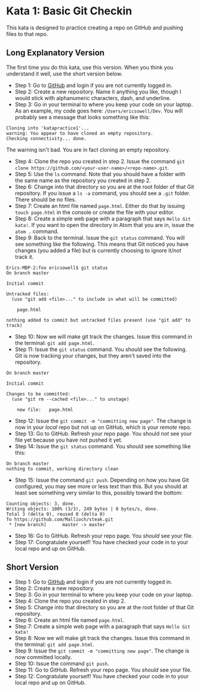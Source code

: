 # Kata 1: Basic Git Checkin

This kata is designed to practice creating a repo on GitHub and pushing files to that repo.

## Long Explanatory Version

The first time you do this kata, use this version. When you think you understand it well, use the short version below.

* Step 1: Go to [GitHub](https://github.com) and login if you are not currently logged in.
* Step 2: Create a new repository. Name it anything you like, though I would stick with alphanumeric characters, dash, and underline.
* Step 3: Go in your terminal to where you keep your code on your laptop. As an example, my code goes here: `/Users/ericsowell/Dev`. You will probably see a message that looks something like this:
```
Cloning into 'katapractice1'...
warning: You appear to have cloned an empty repository.
Checking connectivity... done.
```
The warning isn't bad. You are in fact cloning an empty repository.
* Step 4: Clone the repo you created in step 2. Issue the command `git clone https://github.com/<your-user-name>/<repo-name>.git`.
* Step 5: Use the `ls` command. Note that you should have a folder with the same name as the repository you created in step 2.
* Step 6: Change into that directory so you are at the root folder of that Git repository. If you issue a `ls -a` command, you should see a `.git` folder. There should be no files.
* Step 7: Create an html file named `page.html`. Either do that by issuing `touch page.html` in the console or create the file with your editor.
* Step 8: Create a simple web page with a paragraph that says `Hello Git kata!`. If you want to open the directory in Atom that you are in, issue the `atom .` command.
* Step 9: Back to the terminal. Issue the `git status` command. You will see something like the following. This means that Git noticed you have changes (you added a file) but is currently choosing to ignore it/not track it.
```
Erics-MBP-2:foo ericsowell$ git status
On branch master

Initial commit

Untracked files:
  (use "git add <file>..." to include in what will be committed)

	page.html

nothing added to commit but untracked files present (use "git add" to track)
```
* Step 10: Now we will make git track the changes. Issue this command in the terminal: `git add page.html`.
* Step 11: Issue the `git status` command. You should see the following. Git is now tracking your changes, but they aren't saved into the repository.
```
On branch master

Initial commit

Changes to be committed:
  (use "git rm --cached <file>..." to unstage)

	new file:   page.html
```
* Step 12: Issue the `git commit -m "committing new page"`. The change is now in your *local* repo but not up on GitHub, which is your *remote* repo.
* Step 13: Go to GitHub. Refresh your repo page. You should *not* see your file yet because you have not pushed it yet.
* Step 14: Issue the `git status` command. You should see something like this:
```
On branch master
nothing to commit, working directory clean
```
* Step 15: Issue the command `git push`. Depending on how you have Git configured, you may see more or less text than this. But you should at least see something very similar to this, possibly toward the bottom:
```
Counting objects: 3, done.
Writing objects: 100% (3/3), 249 bytes | 0 bytes/s, done.
Total 3 (delta 0), reused 0 (delta 0)
To https://github.com/Mallioch/steak.git
 * [new branch]      master -> master
```
* Step 16: Go to GitHub. Refresh your repo page. You *should* see your file.
* Step 17: Congratulate yourself! You have checked your code in to your local repo and up on GitHub.

## Short Version

* Step 1: Go to [GitHub](https://github.com) and login if you are not currently logged in.
* Step 2: Create a new repository.
* Step 3: Go in your terminal to where you keep your code on your laptop.
* Step 4: Clone the repo you created in step 2.
* Step 5: Change into that directory so you are at the root folder of that Git repository.
* Step 6: Create an html file named `page.html`.
* Step 7: Create a simple web page with a paragraph that says `Hello Git kata!`
* Step 8: Now we will make git track the changes. Issue this command in the terminal: `git add page.html`.
* Step 9: Issue the `git commit -m "committing new page"`. The change is now committed locally.
* Step 10: Issue the command `git push`.
* Step 11: Go to GitHub. Refresh your repo page. You *should* see your file.
* Step 12: Congratulate yourself! You have checked your code in to your local repo and up on GitHub.
